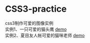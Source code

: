 # CSS3-practice
css3制作可爱的图像实例<br/>
实例1、一只可爱的猫头鹰
[demo](https://xiaoyingbaby.github.io/CSS3-practice/猫头鹰/css3制作猫头鹰.html)<br/>
实例2、夏目友人帐可爱的猫咪老师
[demo](https://xiaoyingbaby.github.io/CSS3-practice/猫咪老师/css3制作猫咪老师.html)<br/>
